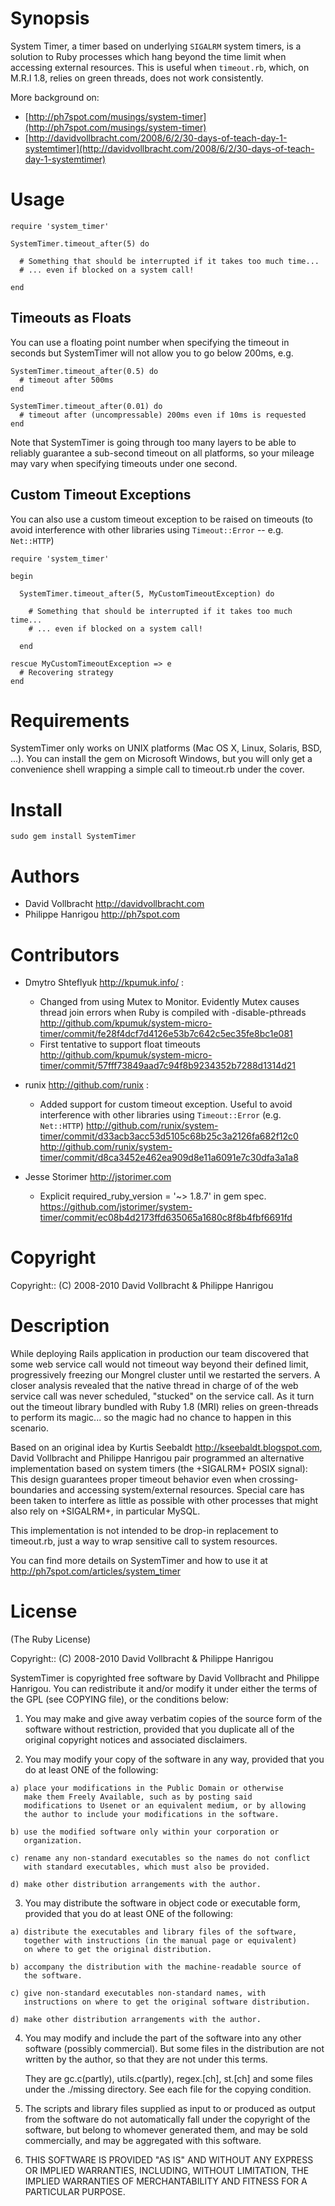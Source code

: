 Synopsis
========

System Timer, a timer based on underlying `SIGALRM` system timers, is a
solution to Ruby processes which hang beyond the time limit when accessing
external resources. This is useful when `timeout.rb`, which, on M.R.I 1.8,
relies on green threads, does not work consistently.

More background on:

* [http://ph7spot.com/musings/system-timer](http://ph7spot.com/musings/system-timer)
* [http://davidvollbracht.com/2008/6/2/30-days-of-teach-day-1-systemtimer](http://davidvollbracht.com/2008/6/2/30-days-of-teach-day-1-systemtimer)

Usage 
=====

    require 'system_timer'
  
    SystemTimer.timeout_after(5) do
  
      # Something that should be interrupted if it takes too much time...
      # ... even if blocked on a system call!
  
    end

 Timeouts as Floats
 ------------------

  You can use a floating point number when specifying the timeout in
  seconds but SystemTimer will not allow you to go below 200ms, e.g.

    SystemTimer.timeout_after(0.5) do 
      # timeout after 500ms
    end

    SystemTimer.timeout_after(0.01) do 
      # timeout after (uncompressable) 200ms even if 10ms is requested
    end

  Note that SystemTimer is going through too many layers to be 
  able to reliably guarantee a sub-second timeout on all platforms, 
  so your mileage may vary when specifying timeouts under one second.

 Custom Timeout Exceptions
 -------------------------

  You can also use a custom timeout exception to be raised on timeouts (to
  avoid interference with other libraries using `Timeout::Error` -- e.g. `Net::HTTP`)

    require 'system_timer'
 
    begin

      SystemTimer.timeout_after(5, MyCustomTimeoutException) do
    
        # Something that should be interrupted if it takes too much time...
        # ... even if blocked on a system call!
    
      end

    rescue MyCustomTimeoutException => e
      # Recovering strategy
    end


Requirements
============

SystemTimer only works on UNIX platforms (Mac OS X, Linux, Solaris, BSD, ...).
You can install the gem on Microsoft Windows, but you will only get 
a convenience shell wrapping a simple call to timeout.rb under the cover.

Install
=======

    sudo gem install SystemTimer

Authors
=======

* David Vollbracht  <http://davidvollbracht.com>
* Philippe Hanrigou <http://ph7spot.com>

Contributors
============

* Dmytro Shteflyuk <http://kpumuk.info/> :
   - Changed from using Mutex to Monitor. Evidently Mutex causes thread
     join errors when Ruby is compiled with -disable-pthreads
     <http://github.com/kpumuk/system-micro-timer/commit/fe28f4dcf7d4126e53b7c642c5ec35fe8bc1e081>
   - First tentative to support float timeouts
     <http://github.com/kpumuk/system-micro-timer/commit/57fff73849aad7c94f8b9234352b7288d1314d21>

* runix <http://github.com/runix> :
   - Added support for custom timeout exception. Useful to avoid interference
     with other libraries using `Timeout::Error` (e.g. `Net::HTTP`)
     <http://github.com/runix/system-timer/commit/d33acb3acc53d5105c68b25c3a2126fa682f12c0>
     <http://github.com/runix/system-timer/commit/d8ca3452e462ea909d8e11a6091e7c30dfa3a1a8>

* Jesse Storimer <http://jstorimer.com>
   - Explicit required_ruby_version = '~> 1.8.7' in gem spec.
     <https://github.com/jstorimer/system-timer/commit/ec08b4d2173ffd635065a1680c8f8b4fbf6691fd>

Copyright
=========

Copyright:: (C) 2008-2010  David Vollbracht & Philippe Hanrigou

Description
===========

While deploying Rails application in production our team discovered
that some web service call would not timeout way beyond their defined
limit, progressively freezing our Mongrel cluster until we restarted
the servers. A closer analysis revealed that the native thread in charge of
of the web service call was never scheduled, "stucked" on the service
call. As it turn out the timeout library bundled with Ruby 1.8 (MRI)
relies on green-threads to perform its magic... so the magic had no chance
to happen in this scenario.

Based on an original idea by Kurtis Seebaldt <http://kseebaldt.blogspot.com>,
David Vollbracht and Philippe Hanrigou pair programmed an alternative
implementation based on system timers (the +SIGALRM+ POSIX signal):
This design guarantees proper timeout behavior even when crossing-boundaries and accessing
system/external resources. Special care has been taken to interfere as little as
possible with other processes that might also rely on +SIGALRM+, 
in particular MySQL.

This implementation is not intended to be drop-in replacement to
timeout.rb, just a way to wrap sensitive call to system resources.   

You can find more details on SystemTimer and how to use it 
at http://ph7spot.com/articles/system_timer 

License
=======

(The Ruby License)

Copyright:: (C) 2008-2010  David Vollbracht & Philippe Hanrigou

SystemTimer is copyrighted free software by David Vollbracht and Philippe Hanrigou.
You can redistribute it and/or modify it under either the terms of the GPL
(see COPYING file), or the conditions below:

  1. You may make and give away verbatim copies of the source form of the
     software without restriction, provided that you duplicate all of the
     original copyright notices and associated disclaimers.

  2. You may modify your copy of the software in any way, provided that
     you do at least ONE of the following:

    a) place your modifications in the Public Domain or otherwise
       make them Freely Available, such as by posting said
       modifications to Usenet or an equivalent medium, or by allowing
       the author to include your modifications in the software.

    b) use the modified software only within your corporation or
       organization.

    c) rename any non-standard executables so the names do not conflict
       with standard executables, which must also be provided.

    d) make other distribution arrangements with the author.

  3. You may distribute the software in object code or executable
     form, provided that you do at least ONE of the following:

    a) distribute the executables and library files of the software,
       together with instructions (in the manual page or equivalent)
       on where to get the original distribution.

    b) accompany the distribution with the machine-readable source of
       the software.

    c) give non-standard executables non-standard names, with
       instructions on where to get the original software distribution.

    d) make other distribution arrangements with the author.

  4. You may modify and include the part of the software into any other
     software (possibly commercial).  But some files in the distribution
     are not written by the author, so that they are not under this terms.

     They are gc.c(partly), utils.c(partly), regex.[ch], st.[ch] and some
     files under the ./missing directory.  See each file for the copying
     condition.

  5. The scripts and library files supplied as input to or produced as 
     output from the software do not automatically fall under the
     copyright of the software, but belong to whomever generated them, 
     and may be sold commercially, and may be aggregated with this
     software.

  6. THIS SOFTWARE IS PROVIDED "AS IS" AND WITHOUT ANY EXPRESS OR
     IMPLIED WARRANTIES, INCLUDING, WITHOUT LIMITATION, THE IMPLIED
     WARRANTIES OF MERCHANTABILITY AND FITNESS FOR A PARTICULAR
     PURPOSE.


